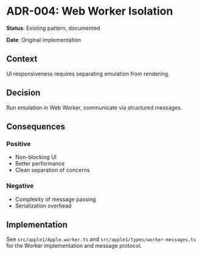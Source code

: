 # ADR-004: Web Worker Isolation

**Status**: Existing pattern, documented

**Date**: Original implementation

## Context

UI responsiveness requires separating emulation from rendering.

## Decision

Run emulation in Web Worker, communicate via structured messages.

## Consequences

### Positive

- Non-blocking UI
- Better performance
- Clean separation of concerns

### Negative

- Complexity of message passing
- Serialization overhead

## Implementation

See `src/apple1/Apple.worker.ts` and `src/apple1/types/worker-messages.ts` for the Worker implementation and message protocol.
